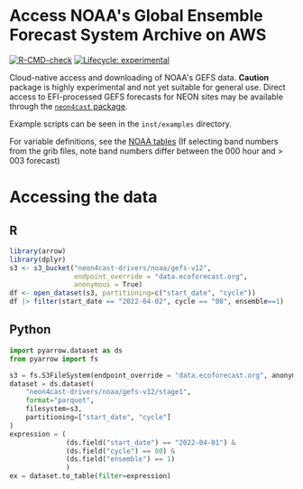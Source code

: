 # Access NOAA's Global Ensemble Forecast System Archive on AWS

<!-- badges: start -->
[![R-CMD-check](https://github.com/eco4cast/gefs4cast/actions/workflows/R-CMD-check.yaml/badge.svg)](https://github.com/eco4cast/gefs4cast/actions/workflows/R-CMD-check.yaml)
[![Lifecycle: experimental](https://img.shields.io/badge/lifecycle-experimental-orange.svg)](https://lifecycle.r-lib.org/articles/stages.html#experimental)
<!-- badges: end -->

Cloud-native access and downloading of NOAA's GEFS data. **Caution** package is highly experimental and not yet suitable for general use.  Direct access to EFI-processed GEFS forecasts for NEON sites may be available through the [`neon4cast` package](https://github.com/eco4cast/neon4cast).

Example scripts can be seen in the `inst/examples` directory.

For variable definitions, see the [NOAA tables](https://www.nco.ncep.noaa.gov/pmb/products/gens/gec00.t00z.pgrb2a.0p50.f000.shtml) (If selecting band numbers from the grib files, note band numbers differ between the 000 hour and > 003 forecast)

# Accessing the data

## R 

```r
library(arrow)
library(dplyr)
s3 <- s3_bucket("neon4cast-drivers/noaa/gefs-v12",
                endpoint_override = "data.ecoforecast.org", 
                anonymous = True)
df <- open_dataset(s3, partitioning=c("start_date", "cycle"))
df |> filter(start_date == "2022-04-02", cycle == "00", ensemble==1)

```

## Python

```python
import pyarrow.dataset as ds
from pyarrow import fs

s3 = fs.S3FileSystem(endpoint_override = "data.ecoforecast.org", anonymous = True)
dataset = ds.dataset(
    "neon4cast-drivers/noaa/gefs-v12/stage1",
    format="parquet",
    filesystem=s3,
    partitioning=["start_date", "cycle"]
)
expression = (
              (ds.field("start_date") == "2022-04-01") &
              (ds.field("cycle") == 00) &
              (ds.field("ensemble") == 1)
              )
ex = dataset.to_table(filter=expression)
```
